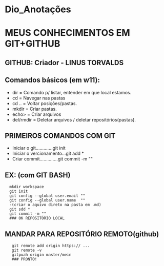 # Dio_Anotações
# **MEUS CONHECIMENTOS EM GIT+GITHUB**

## GITHUB: Criador - LINUS TORVALDS
## Comandos básicos (em w11): 
* dir = Comando p/ listar, entender em que local estamos. 
* cd = Navegar nas pastas
* cd .. = Voltar posições/pastas.
* mkdir = Criar pastas.
* echo> = Criar arquivos
* del/rmdir = Deletar arquivos / deletar repositórios(pastas).

## PRIMEIROS COMANDOS COM GIT
- Iniciar o git.............git init
- Iniciar o vercionamento...git add *
- Criar commit..............git commit -m ""
## EX: (com GIT BASH)
      mkdir workspace
      git init
      git config --global user.email ""
      git config --global user.name  ""
      -(criar o aquivo direto na pasta em .md)
      git sdd *
      git commit -m ""
      ### OK REPOSITÓRIO LOCAL
  
## MANDAR PARA REPOSITÓRIO REMOTO(github)
       git remote add origin https:// ...
       git remote -v
       gitpuah origin master/mein
       ### PRONTO!
       
